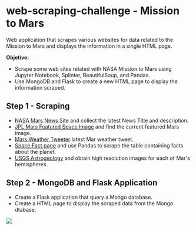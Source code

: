 # web-scraping-challenge - Mission to Mars
Web application that scrapes various websites for data related to the Mission to Mars and displays the information in a single HTML page.

**Objetive:** 
 - Scrape some web sites related with NASA Mission to Mars using Jupyter Notebook, Splinter, BeautifulSoup, and Pandas.
 - Use MongoDB and Flask to create a new HTML page to display the information scraped.

## Step 1 - Scraping
- [NASA Mars News Site](https://mars.nasa.gov/news/) and collect the latest News Title and description.
- [JPL Mars Featured Space Image](https://www.jpl.nasa.gov/images?search=&category=Mars) and find the current featured Mars image.
- [Mars Weather Tweeter](https://twitter.com/marswxreport?lang=en) latest Mar weather tweet.
- [Space Fact page](https://space-facts.com/mars/) and use Pandas to scrape the table containing facts about the planet.
- [USGS Astrogeology](https://astrogeology.usgs.gov/search/results?q=hemisphere+enhanced&k1=target&v1=Mars) and obtain high resolution images for each of Mar's hemispheres.

## Step 2 - MongoDB and Flask Application
- Create a Flask application that query a Mongo database.
- Create a HTML page to display the scraped data from the Mongo dtabase.

![](https://github.com/Alex8ab/web-scraping-challenge/tree/main/Missions_to_Mars/Mission_to_Mars_Web_Images.png)
